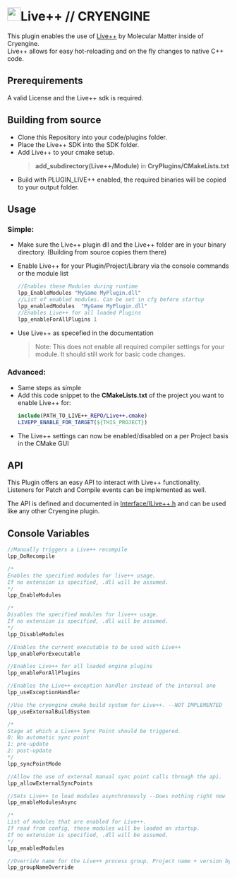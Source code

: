 


# <img src="https://molecular-matters.com/docs/livepp/assets/img/favicon.png" width="30" height="30" />Live++   **//** CRYENGINE

This plugin enables the use of [Live++](https://molecular-matters.com/products_livepp.html) by Molecular Matter inside of Cryengine.   
Live++ allows for easy hot-reloading and on the fly changes to native C++ code.

Prerequirements
------
A valid License and the Live++ sdk is required.

Building from source
------
* Clone this Repository into your code/plugins folder.
* Place the Live++ SDK into the SDK folder.
* Add Live++ to your cmake setup.   
   >**add_subdirectory(Live++/Module)** in **CryPlugins/CMakeLists.txt**
* Build with PLUGIN_LIVE++ enabled, the required binaries will be copied to your output folder.
  
Usage
------
### Simple:
* Make sure the Live++ plugin dll and the Live++ folder are in your binary directory. (Building from source copies them there)
* Enable Live++ for your Plugin/Project/Library via the console commands or the module list
  
   ```cpp
   //Enables these Modules during runtime
   lpp_EnableModules "MyGame MyPlugin.dll" 
   //List of enabled modules. Can be set in cfg before startup
   lpp_enabledModules  "MyGame MyPlugin.dll" 
   //Enables Live++ for all loaded Plugins
   lpp_enableForAllPlugins 1
   ```
* Use Live++ as specefied in the documentation
  > Note: This does not enable all required compiler settings for your module. It should still work for basic code changes.
### Advanced:
* Same steps as simple
* Add this code snippet to the **CMakeLists.txt** of the project you want to enable Live++ for:  
   ```cmake
   include(PATH_TO_LIVE++_REPO/Live++.cmake)
   LIVEPP_ENABLE_FOR_TARGET(${THIS_PROJECT})
   ```
* The Live++ settings can now be enabled/disabled on a per Project basis in the CMake GUI

API
------
This Plugin offers an easy API to interact with Live++ functionality.   
Listeners for Patch and Compile events can be implemented as well.

The API is defined and documented in [ Interface/ILive++.h](Interface/ILive++.h) and can be used like any other Cryengine plugin.

Console Variables
------

```cpp
//Manually triggers a Live++ recompile
lpp_DoRecompile

/*
Enables the specified modules for live++ usage.
If no extension is specified, .dll will be assumed.
*/
lpp_EnableModules

/*
Disables the specified modules for live++ usage.
If no extension is specified, .dll will be assumed.
*/
lpp_DisableModules

//Enables the current executable to be used with Live++
lpp_enableForExecutable

//Enables Live++ for all loaded engine plugins
lpp_enableForAllPlugins

//Enables the Live++ exception handler instead of the internal one
lpp_useExceptionHandler

//Use the cryengine cmake build system for Live++. --NOT IMPLEMENTED
lpp_useExternalBuildSystem

/*
Stage at which a Live++ Sync Point should be triggered.
0: No automatic sync point
1: pre-update
2: post-update
*/
lpp_syncPointMode 

//Allow the use of external manual sync point calls through the api.
lpp_allowExternalSyncPoints 

//Sets Live++ to load modules asynchronously --Does nothing right now
lpp_enableModulesAsync

/*
List of modules that are enabled for Live++.
If read from config, these modules will be loaded on startup.
If no extension is specified, .dll will be assumed.
*/
lpp_enabledModules 

//Override name for the Live++ process group. Project name + version by default
lpp_groupNameOverride
```